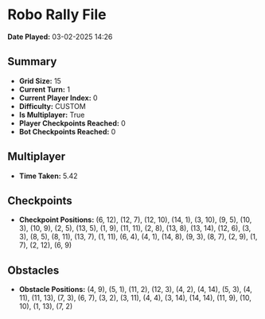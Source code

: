 # Robo Rally File
**Date Played:** 03-02-2025 14:26

## Summary
- **Grid Size:** 15
- **Current Turn:** 1
- **Current Player Index:** 0
- **Difficulty:** CUSTOM
- **Is Multiplayer:** True
- **Player Checkpoints Reached:** 0
- **Bot Checkpoints Reached:** 0

## Multiplayer
- **Time Taken:** 5.42 

## Checkpoints
- **Checkpoint Positions:** (6, 12), (12, 7), (12, 10), (14, 1), (3, 10), (9, 5), (10, 3), (10, 9), (2, 5), (13, 5), (1, 9), (11, 11), (2, 8), (13, 8), (13, 14), (12, 6), (3, 3), (8, 5), (8, 11), (13, 7), (1, 11), (6, 4), (4, 1), (14, 8), (9, 3), (8, 7), (2, 9), (1, 7), (2, 12), (6, 9)

## Obstacles
- **Obstacle Positions:** (4, 9), (5, 1), (11, 2), (12, 3), (4, 2), (4, 14), (5, 3), (4, 11), (11, 13), (7, 3), (6, 7), (3, 2), (3, 11), (4, 4), (3, 14), (14, 14), (11, 9), (10, 10), (1, 13), (7, 2)

